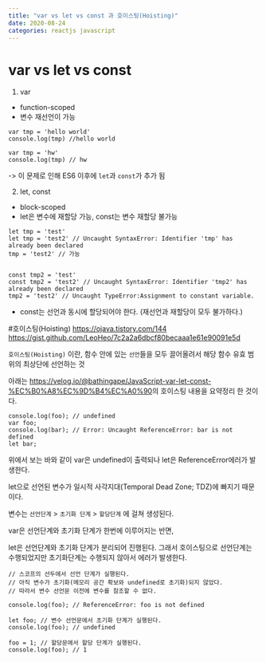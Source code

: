 ```yaml
---
title: "var vs let vs const 과 호이스팅(Hoisting)"
date: 2020-08-24 
categories: reactjs javascript 
---
```


# var vs let vs const
1. var 
- function-scoped 
- 변수 재선언이 가능

```
var tmp = 'hello world'
console.log(tmp) //hello world

var tmp = 'hw'
console.log(tmp) // hw
```

-> 이 문제로 인해 ES6 이후에 `let`과 `const`가 추가 됨

2. let, const 
- block-scoped
- let은 변수에 재할당 가능, const는 변수 재할당 불가능

```
let tmp = 'test'
let tmp = 'test2' // Uncaught SyntaxError: Identifier 'tmp' has already been declared
tmp = 'test2' // 가능 


const tmp2 = 'test'
const tmp2 = 'test2' // Uncaught SyntaxError: Identifier 'tmp2' has already been declared
tmp2 = 'test2' // Uncaught TypeError:Assignment to constant variable.

```

- const는 선언과 동시에 할당되어야 한다. (재선언과 재할당이 모두 불가하다.) 

#호이스팅(Hoisting) 
<https://ojava.tistory.com/144>
<https://gist.github.com/LeoHeo/7c2a2a6dbcf80becaaa1e61e90091e5d>

`호이스팅(Hoisting)` 이란, 함수 안에 있는 `선언`들을 모두 끌어올려서 해당 함수 유효 범위의 최상단에 선언하는 것 

아래는 <https://velog.io/@bathingape/JavaScript-var-let-const-%EC%B0%A8%EC%9D%B4%EC%A0%90>의 호이스팅 내용을 요약정리 한 것이다. 


```
console.log(foo); // undefined
var foo;
console.log(bar); // Error: Uncaught ReferenceError: bar is not defined
let bar;
```

위에서 보는 바와 같이 var은 undefined이 출력되나 let은 ReferenceError에러가 발생한다. 

let으로 선언된 변수가 일시적 사각지대(Temporal Dead Zone; TDZ)에 빠지기 때문이다. 

변수는 `선언단계` > `초기화 단계` > `할당단계` 에 걸쳐 생성된다. 

var은 선언단계와 초기화 단계가 한번에 이루어지는 반면,

let은 선언단계와 초기화 단계가 분리되어 진행된다. 그래서 호이스팅으로 선언단계는 수행되었지만 초기화단계는 수행되지 않아서 에러가 발생한다. 

```
// 스코프의 선두에서 선언 단계가 실행된다.
// 아직 변수가 초기화(메모리 공간 확보와 undefined로 초기화)되지 않았다.
// 따라서 변수 선언문 이전에 변수를 참조할 수 없다.

console.log(foo); // ReferenceError: foo is not defined

let foo; // 변수 선언문에서 초기화 단계가 실행된다.
console.log(foo); // undefined

foo = 1; // 할당문에서 할당 단계가 실행된다.
console.log(foo); // 1
```




